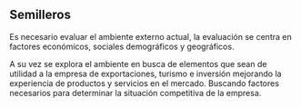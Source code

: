 
## Semilleros

Es necesario evaluar el ambiente externo actual, la evaluación se centra en factores económicos, sociales demográficos y geográficos.

A su vez se explora el ambiente en busca de elementos que sean de utilidad a la empresa de exportaciones, turismo e inversión mejorando la experiencia de productos y servicios en el mercado.
Buscando factores necesarios para determinar la situación competitiva de la empresa.


